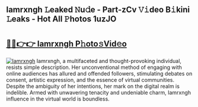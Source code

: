 ## Iamrxngh 𝙻eaked 𝙽u𝚍e - Part-zCv 𝚅𝚒deo B𝚒kini 𝙻eaks - Hot All 𝙿hotos 1uzJO

# <h2><a href="http://ld20kmm.urlbe.top/?page=Iamrxngh">🔗🔗👉👉 Iamrxngh P𝚑oto𝚜Vid𝚎o</a></h2>

[![Iamrxngh](https://i.imgur.com/eBuTRDB.gif)](http://ld20kmm.urlbe.top/?page=Iamrxngh)
Iamrxngh, a multifaceted and thought-provoking individual, resists simple description. Her unconventional method of engaging with online audiences has allured and offended followers, stimulating debates on consent, artistic expression, and the essence of virtual communities. Despite the ambiguity of her intentions, her mark on the digital realm is indelible. Armed with unwavering tenacity and undeniable charm, Iamrxngh influence in the virtual world is boundless.
